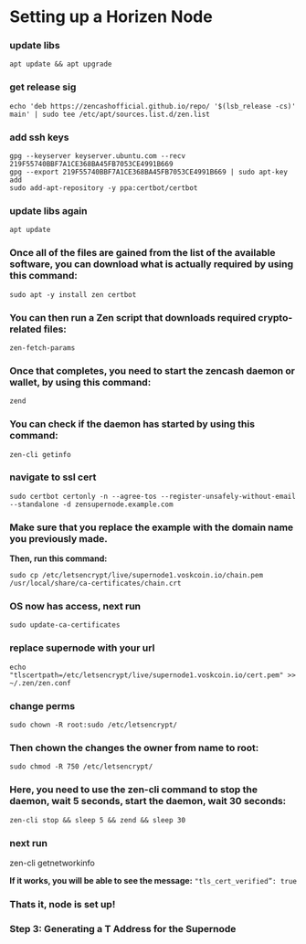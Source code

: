 # Setting up a Horizen Node
 
 ### update libs

`apt update && apt upgrade`



### get release sig

`echo 'deb https://zencashofficial.github.io/repo/ '$(lsb_release -cs)' main' | sudo tee /etc/apt/sources.list.d/zen.list`



### add ssh keys
```
gpg --keyserver keyserver.ubuntu.com --recv 219F55740BBF7A1CE368BA45FB7053CE4991B669
gpg --export 219F55740BBF7A1CE368BA45FB7053CE4991B669 | sudo apt-key add
sudo add-apt-repository -y ppa:certbot/certbot
```


### update libs again

`apt update`



### Once all of the files are gained from the list of the available software, you can download what is actually required by using this command:

`sudo apt -y install zen certbot`



### You can then run a Zen script that downloads required crypto-related files:

`zen-fetch-params`



### Once that completes, you need to start the zencash daemon or wallet, by using this command:

`zend`



### You can check if the daemon has started by using this command:

`zen-cli getinfo`


### navigate to ssl cert

`sudo certbot certonly -n --agree-tos --register-unsafely-without-email --standalone -d zensupernode.example.com`



### Make sure that you replace the example with the domain name you previously made.

**Then, run this command:**

`sudo cp /etc/letsencrypt/live/supernode1.voskcoin.io/chain.pem /usr/local/share/ca-certificates/chain.crt`



### OS now has access, next run

`sudo update-ca-certificates`



### replace supernode with your url

`echo "tlscertpath=/etc/letsencrypt/live/supernode1.voskcoin.io/cert.pem" >> ~/.zen/zen.conf`



### change perms

`sudo chown -R root:sudo /etc/letsencrypt/`



### Then chown the changes the owner from name to root:

`sudo chmod -R 750 /etc/letsencrypt/`



### Here, you need to use the zen-cli command to stop the daemon, wait 5 seconds, start the daemon, wait 30 seconds:

`zen-cli stop && sleep 5 && zend && sleep 30`



### next run

zen-cli getnetworkinfo

**If it works, you will be able to see the message:**
`"tls_cert_verified”: true`



### Thats it, node is set up!



### Step 3: Generating a T Address for the Supernode
